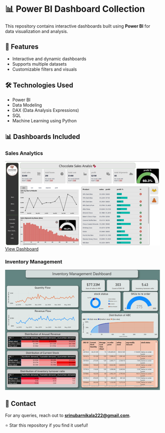 # 📊 Power BI Dashboard Collection

This repository contains interactive dashboards built using **Power BI** for data visualization and analysis.

## 🔹 Features
- Interactive and dynamic dashboards
- Supports multiple datasets
- Customizable filters and visuals

## 🛠 Technologies Used
- Power BI
- Data Modeling
- DAX (Data Analysis Expressions)
- SQL
- Machine Learning using Python
## 📊 Dashboards Included

### **Sales Analytics**  
![Sales Analytics Screenshot](SalesAnalyticsImage.png)  
[View Dashboard](https://app.powerbi.com/links/9wWwzHukip?ctid=c6e549b3-5f45-4032-aae9-d4244dc5b2c4&pbi_source=linkShare&bookmarkGuid=64ce19bd-06a5-4331-bc3e-f5360ff1c607)
### **Inventory Management**  
![Inventory Mangement Screenshot](InventoryManagementScreenShot.png) 

## 📧 Contact
For any queries, reach out to **srinubarnikala222@gmail.com**.

⭐ Star this repository if you find it useful!


